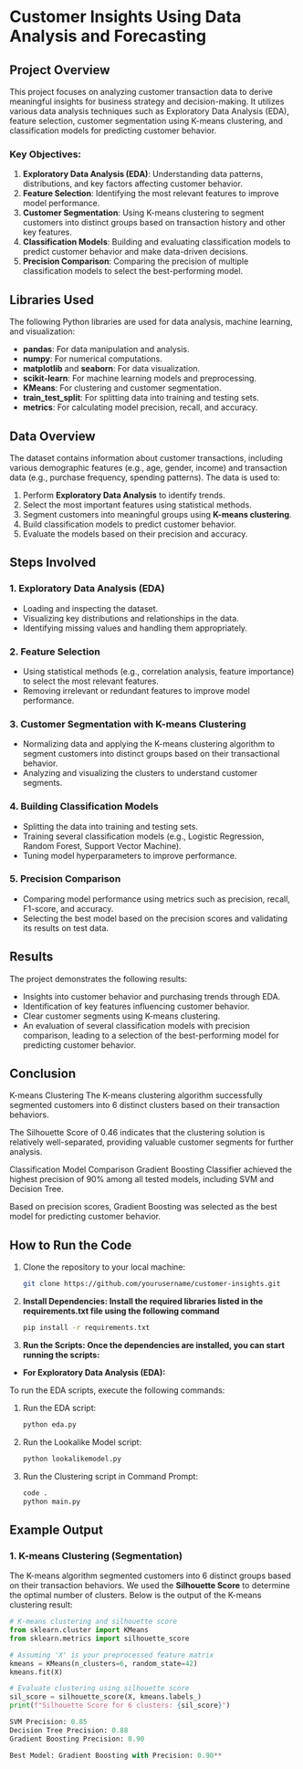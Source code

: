 # Customer Insights Using Data Analysis and Forecasting

## Project Overview

This project focuses on analyzing customer transaction data to derive meaningful insights for business strategy and decision-making. It utilizes various data analysis techniques such as Exploratory Data Analysis (EDA), feature selection, customer segmentation using K-means clustering, and classification models for predicting customer behavior.

### Key Objectives:
1. **Exploratory Data Analysis (EDA)**: Understanding data patterns, distributions, and key factors affecting customer behavior.
2. **Feature Selection**: Identifying the most relevant features to improve model performance.
3. **Customer Segmentation**: Using K-means clustering to segment customers into distinct groups based on transaction history and other key features.
4. **Classification Models**: Building and evaluating classification models to predict customer behavior and make data-driven decisions.
5. **Precision Comparison**: Comparing the precision of multiple classification models to select the best-performing model.

## Libraries Used

The following Python libraries are used for data analysis, machine learning, and visualization:

- **pandas**: For data manipulation and analysis.
- **numpy**: For numerical computations.
- **matplotlib** and **seaborn**: For data visualization.
- **scikit-learn**: For machine learning models and preprocessing.
- **KMeans**: For clustering and customer segmentation.
- **train_test_split**: For splitting data into training and testing sets.
- **metrics**: For calculating model precision, recall, and accuracy.

## Data Overview

The dataset contains information about customer transactions, including various demographic features (e.g., age, gender, income) and transaction data (e.g., purchase frequency, spending patterns). The data is used to:

1. Perform **Exploratory Data Analysis** to identify trends.
2. Select the most important features using statistical methods.
3. Segment customers into meaningful groups using **K-means clustering**.
4. Build classification models to predict customer behavior.
5. Evaluate the models based on their precision and accuracy.

## Steps Involved

### 1. Exploratory Data Analysis (EDA)
   - Loading and inspecting the dataset.
   - Visualizing key distributions and relationships in the data.
   - Identifying missing values and handling them appropriately.

### 2. Feature Selection
   - Using statistical methods (e.g., correlation analysis, feature importance) to select the most relevant features.
   - Removing irrelevant or redundant features to improve model performance.

### 3. Customer Segmentation with K-means Clustering
   - Normalizing data and applying the K-means clustering algorithm to segment customers into distinct groups based on their transactional behavior.
   - Analyzing and visualizing the clusters to understand customer segments.

### 4. Building Classification Models
   - Splitting the data into training and testing sets.
   - Training several classification models (e.g., Logistic Regression, Random Forest, Support Vector Machine).
   - Tuning model hyperparameters to improve performance.

### 5. Precision Comparison
   - Comparing model performance using metrics such as precision, recall, F1-score, and accuracy.
   - Selecting the best model based on the precision scores and validating its results on test data.

## Results

The project demonstrates the following results:
- Insights into customer behavior and purchasing trends through EDA.
- Identification of key features influencing customer behavior.
- Clear customer segments using K-means clustering.
- An evaluation of several classification models with precision comparison, leading to a selection of the best-performing model for predicting customer behavior.

## Conclusion
K-means Clustering
The K-means clustering algorithm successfully segmented customers into 6 distinct clusters based on their transaction behaviors.

The Silhouette Score of 0.46 indicates that the clustering solution is relatively well-separated, providing valuable customer segments for further analysis.

Classification Model Comparison
Gradient Boosting Classifier achieved the highest precision of 90% among all tested models, including SVM and Decision Tree.

Based on precision scores, Gradient Boosting was selected as the best model for predicting customer behavior.


## How to Run the Code

1. Clone the repository to your local machine:
   ```bash
   git clone https://github.com/yourusername/customer-insights.git
2. **Install Dependencies: Install the required libraries listed in the requirements.txt file using the following command**
   ```bash
   pip install -r requirements.txt
3. **Run the Scripts: Once the dependencies are installed, you can start running the scripts:**

- **For Exploratory Data Analysis (EDA):**

To run the EDA scripts, execute the following commands:

1. Run the EDA script:
   ```bash
   python eda.py
2. Run the Lookalike Model script:
   ```bash
   python lookalikemodel.py
3. Run the Clustering script in Command Prompt:
   ```bash
   code .
   python main.py

## Example Output

### 1. **K-means Clustering (Segmentation)**

The K-means algorithm segmented customers into 6 distinct groups based on their transaction behaviors. We used the **Silhouette Score** to determine the optimal number of clusters. Below is the output of the K-means clustering result:

```python
# K-means clustering and silhouette score
from sklearn.cluster import KMeans
from sklearn.metrics import silhouette_score

# Assuming 'X' is your preprocessed feature matrix
kmeans = KMeans(n_clusters=6, random_state=42)
kmeans.fit(X)

# Evaluate clustering using silhouette score
sil_score = silhouette_score(X, kmeans.labels_)
print(f"Silhouette Score for 6 clusters: {sil_score}")

SVM Precision: 0.85
Decision Tree Precision: 0.88
Gradient Boosting Precision: 0.90

Best Model: Gradient Boosting with Precision: 0.90**


